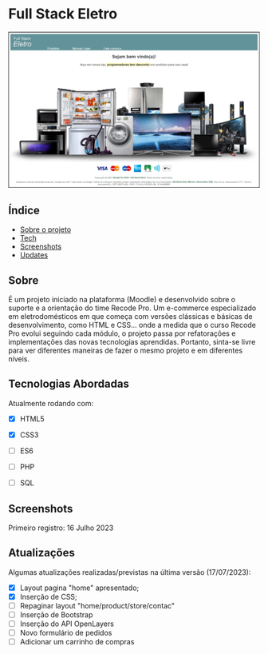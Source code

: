 # Full Stack Eletro
![Primeira tela](/img/layout/16_07_2023v1.png)

<!-- <div align="center"><img width="500px" src="/imagens/logo.svg"><br>
<em>Programadores tem 30% de desconto em todos os produtos da loja!</em> :satisfied: </div> -->


## Índice
* [Sobre o projeto](#sobre)
* [Tech](#tecnologias-abordadas)
* [Screenshots](#screenshots)
* [Updates](#atualizações)


## Sobre
É um projeto iniciado na plataforma (Moodle) e desenvolvido sobre o suporte e a orientação do time Recode Pro. Um e-commerce especializado em eletrodomésticos em que começa com versões clássicas e básicas de desenvolvimento, como HTML e CSS... onde a medida que o curso Recode Pro evolui seguindo cada módulo, o projeto passa por refatorações e implementações das novas tecnologias aprendidas.
Portanto, sinta-se livre para ver diferentes maneiras de fazer o mesmo projeto e em diferentes níveis.


## Tecnologias Abordadas
Atualmente rodando com:
- [x] HTML5
- [x] CSS3
- [ ] ES6
- [ ] PHP
- [ ] SQL


## Screenshots
Primeiro registro: 16 Julho 2023
 

## Atualizações
Algumas atualizações realizadas/previstas na última versão (17/07/2023):

- [x] Layout pagina "home" apresentado;
- [x] Inserção de CSS;
- [ ] Repaginar layout "home/product/store/contac"
- [ ] Inserção de Bootstrap
- [ ] Inserção do API OpenLayers
- [ ] Novo formulário de pedidos
- [ ] Adicionar um carrinho de compras